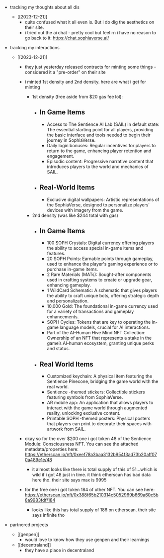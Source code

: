   * tracking my thoughts about all dis
    * [[2023-12-21]]
      * quite confused what it all even is. But i do dig the aesthetics on their site.
      * i tried out the ai chat - pretty cool but feel rn i have no reason to go back to it: https://chat.sophiaverse.ai/

  * tracking my interactions
    * [[2023-12-21]]
      * they just yesterday released contracts for minting some things - considered it a "pre-order" on their site
      * i minted 1st density and 2nd density. here are what i get for minting
        * 1st density (free aside from $20 gas fee lol):
          * ## In Game Items
            * Access to The Sentience AI Lab (SAIL) in default state: The essential starting point for all players, providing the basic interface and tools needed to begin their journey in SophiaVerse.
            * Daily login bonuses: Regular incentives for players to return to the game, enhancing player retention and engagement.
            * Episodic content: Progressive narrative content that introduces players to the world and mechanics of SAIL.
          * ## Real-World Items
            * Exclusive digital wallpapers: Artistic representations of the SophiaVerse, designed to personalize players’ devices with imagery from the game.
        * 2nd density (was like $244 total with gas)
          * ## In Game Items
            * 100 SOPH Crystals: Digital currency offering players the ability to access special in-game items and features.
            * 20 SOPH Points: Earnable points through gameplay, used to enhance the player's gaming experience or to purchase in-game items.
            * 2 Rare Materials (MATs): Sought-after components used in crafting systems to create or upgrade gear, enhancing gameplay.
            * 1 WildCard Schematic: A schematic that gives players the ability to craft unique bots, offering strategic depth and personalization.
            * 10,000 Gold: The foundational in-game currency used for a variety of transactions and gameplay enhancements.
            * SOPH Cycles: Tokens that are key to operating the in-game language models, crucial for AI interactions.
            * Part of the AI-Human Hive Mind NFT Collection: Ownership of an NFT that represents a stake in the game’s AI-human ecosystem, granting unique perks and status.
          * ## Real World Items
            * Customized keychain: A physical item featuring the Sentience Pinecone, bridging the game world with the real world.
            * Sentience -themed stickers: Collectible stickers featuring symbols from SophiaVerse.
            * AR mobile app: An application that allows players to interact with the game world through augmented reality, unlocking exclusive content.
            * Printable SOPH -themed posters: Physical posters that players can print to decorate their spaces with artwork from SAIL.

      * okay so for the over $200 one i got token 48 of the Sentience Module: Consciousness NFT. You can see the attached metadata/properties here: https://etherscan.io/nft/0xeef78a3baa3132b954f3ad73b20aff070a489e1e/48
        * it almost looks like there is total supply of this of 51...which is wild if i got 48 just in time. it think etherscan has bad data here tho. their site says max is 9995
      * for the free one i got token 184 of other NFT. You can see here: https://etherscan.io/nft/0x388f65b210314c5052969b669a60c5b8a9983fdf/184
        * looks like this has total supply of 186 on etherscan. their site says infinite tho
  * partnered projects
    * [[genpen]]
      * would love to know how they use genpen and their learnings
    * [[decentraland]]
      * they have a place in decentraland
